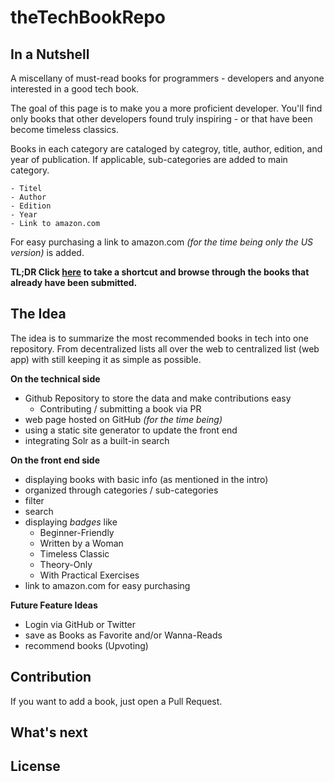 # theTechBookRepo

## In a Nutshell
A miscellany of must-read books for programmers - developers and anyone interested in a good tech book.

The goal of this page is to make you a more proficient developer. You'll find only books that other developers found truly inspiring - or that have been become timeless classics.

Books in each category are cataloged by categroy, title, author, edition, and year of publication. If applicable, sub-categories are added to main category.

    - Titel
    - Author
    - Edition
    - Year
    - Link to amazon.com

For easy purchasing a link to amazon.com *(for the time being only the US version)* is added. 

**TL;DR Click [here](books.md) to take a shortcut and browse through the books that already have been submitted.**

## The Idea

The idea is to summarize the most recommended books in tech into one repository. From decentralized lists all over the 
web to centralized list (web app) with still keeping it as simple as possible.

**On the technical side**
 
- Github Repository to store the data and make contributions easy
    - Contributing / submitting a book via PR
- web page hosted on GitHub *(for the time being)*
- using a static site generator to update the front end 
- integrating Solr as a built-in search

**On the front end side**

- displaying books with basic info (as mentioned in the intro)
- organized through categories / sub-categories
- filter 
- search 
- displaying *badges* like 
    - Beginner-Friendly
    - Written by a Woman
    - Timeless Classic
    - Theory-Only
    - With Practical Exercises
- link to amazon.com for easy purchasing

**Future Feature Ideas**

- Login via GitHub or Twitter
- save as Books as Favorite and/or Wanna-Reads
- recommend books (Upvoting) 

## Contribution

If you want to add a book, just open a Pull Request. 

## What's next

## License
